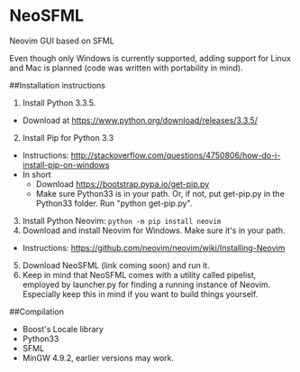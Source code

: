 # NeoSFML
Neovim GUI based on SFML

Even though only Windows is currently supported, adding support for Linux and Mac is planned (code was written with portability in mind).

##Installation instructions
1. Install Python 3.3.5.
  * Download at https://www.python.org/download/releases/3.3.5/

2. Install Pip for Python 3.3
  * Instructions: http://stackoverflow.com/questions/4750806/how-do-i-install-pip-on-windows
  * In short 
    * Download https://bootstrap.pypa.io/get-pip.py
    * Make sure Python33 is in your path. Or, if not, put get-pip.py in the Python33 folder. Run "python get-pip.py".

3. Install Python Neovim: `python -m pip install neovim`
4. Download and install Neovim for Windows. Make sure it's in your path. 
  * Instructions: https://github.com/neovim/neovim/wiki/Installing-Neovim 
5. Download NeoSFML (link coming soon) and run it.
6. Keep in mind that NeoSFML comes with a utility called pipelist, employed by launcher.py for finding a running instance of Neovim. Especially keep this in mind if you want to build things yourself.

##Compilation
* Boost's Locale library
* Python33
* SFML
* MinGW 4.9.2, earlier versions may work.
